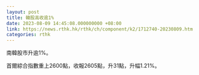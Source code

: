 ```yaml
---
layout: post
title: 韓股高收逾1%
date: 2023-08-09 14:45:08.000000000 +08:00
link: https://news.rthk.hk/rthk/ch/component/k2/1712740-20230809.htm
categories: rthk
---
```


南韓股市升逾1%。

首爾綜合指數重上2600點，收報2605點，升31點，升幅1.21%。
